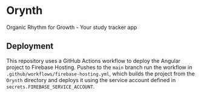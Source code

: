 # Orynth
Organic Rhythm for Growth - Your study tracker app

## Deployment

This repository uses a GitHub Actions workflow to deploy the Angular project to Firebase Hosting.
Pushes to the `main` branch run the workflow in `.github/workflows/firebase-hosting.yml`, which
builds the project from the `Orynth` directory and deploys it using the service account defined in
`secrets.FIREBASE_SERVICE_ACCOUNT`.
